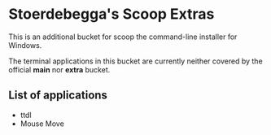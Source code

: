 # Stoerdebegga's Scoop Extras

This is an additional bucket for scoop the command-line installer for Windows.

The terminal applications in this bucket are currently neither covered by the
official **main** nor **extra** bucket.

## List of applications

* ttdl
* Mouse Move
